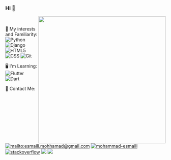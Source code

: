 ### Hi 👋

<img align="right" width=400 src="https://github-readme-stats.vercel.app/api?username=mohhamad-esmaili&theme=bear"/>
<br>
<p>
🎈 My interests and Familiarity: 
</br>
    <img src="https://img.shields.io/badge/Python-14354C?style=for-the-badge&logo=python&logoColor=white" target="_blank" alt="Python"/>
    <img src="https://img.shields.io/badge/Django-092E20?style=for-the-badge&logo=django&logoColor=white" target="_blank" alt="Django"/>
    <img src="https://img.shields.io/badge/HTML5-E34F26?style=for-the-badge&logo=html5&logoColor=white" target="_blank" alt="HTML5"/>
    <img src="https://img.shields.io/badge/CSS-1572B6?style=for-the-badge&logo=css&logoColor=white" target="_blank" alt="CSS"/>
    <img src="https://img.shields.io/badge/git-%23F05033.svg?style=for-the-badge&logo=git&logoColor=white" target="_blank" alt="Git"/>
</p>
<p>
🖥 I'm Learning: 
</br>
    <img src="https://img.shields.io/badge/Flutter-02569B?style=for-the-badge&logo=flutter&logoColor=white" target="_blank" alt="Flutter"/>
    <img src="https://img.shields.io/badge/Dart-0175C2?style=for-the-badge&logo=dart&logoColor=white" target="_blank" alt="Dart"/>
</p>
<p>
📣 Contact Me: 
</br>
    <a href="mailto:esmaili.mohhamad@gmail.com?subject=Mail from Github Profile"><img src="https://img.shields.io/badge/Gmail-D14836?style=for-the-badge&logo=gmail&logoColor=white" target="_blank" alt="mailto:esmaili.mohhamad@gmail.com"/></a>
    <a href="https://www.linkedin.com/in/mohammad-esmaili/" target="_blank"><img src="https://img.shields.io/badge/linkedin-0077B5.svg?style=for-the-badge&logo=linkedin&logoColor=white" alt="mohammad-esmaili"/></a>
    <a href="https://stackoverflow.com/users/14642553/mhmd" target="_blank"><img src="https://img.shields.io/badge/Stack_Overflow-FE7A16?style=for-the-badge&logo=stack-overflow&logoColor=white" alt="stackoverflow"/></a>
    <a href="https://instagram.com/m.m.dl" target="_blank"><img src="https://img.shields.io/badge/instagram-E4405F.svg?style=for-the-badge&logo=instagram&logoColor=white"/></a>
    <a href="https://t.me/m_hhmd" target="_blank" alt="instagram.com/m.m.dl"><img src="https://img.shields.io/badge/Telegram-2CA5E0?style=for-the-badge&logo=telegram&logoColor=white"/></a>
</p>

